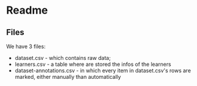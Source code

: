 # Readme 

## Files 

We have 3 files:
* dataset.csv - which contains raw data;
* learners.csv - a table where are stored the infos of the learners
* dataset-annotations.csv - in which every item in dataset.csv's rows are marked, either manually than automatically
